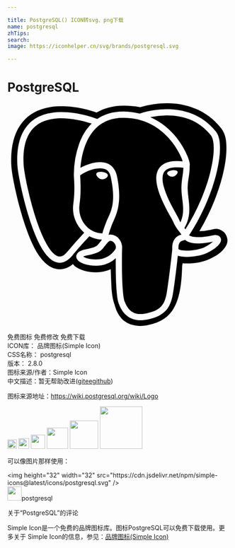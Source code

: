 ```yaml
---

title: PostgreSQL() ICON转svg、png下载
name: postgresql
zhTips: 
search: 
image: https://iconhelper.cn/svg/brands/postgresql.svg

---
```


# PostgreSQL  <small style="font-size: 60%;font-weight: 100"></small>

<div id="svg" class="svg-wrap">
<svg role="img" viewBox="0 0 24 24" xmlns="http://www.w3.org/2000/svg"><title>PostgreSQL icon</title><path d="M17.128 0a10.134 10.134 0 0 0-2.755.403l-.063.02A10.922 10.922 0 0 0 12.6.258C11.422.238 10.41.524 9.594 1 8.79.721 7.122.24 5.364.336 4.14.403 2.804.775 1.814 1.82.827 2.865.305 4.482.415 6.682c.03.607.203 1.597.49 2.879s.69 2.783 1.193 4.152c.503 1.37 1.054 2.6 1.915 3.436.43.419 1.022.771 1.72.742.49-.02.933-.235 1.315-.552.186.245.385.352.566.451.228.125.45.21.68.266.413.103 1.12.241 1.948.1.282-.047.579-.139.875-.27.011.33.024.653.037.98.041 1.036.067 1.993.378 2.832.05.137.187.843.727 1.466.54.624 1.598 1.013 2.803.755.85-.182 1.931-.51 2.649-1.532.71-1.01 1.03-2.459 1.093-4.809.016-.127.035-.235.055-.336l.169.015h.02c.907.041 1.891-.088 2.713-.47.728-.337 1.279-.678 1.68-1.283.1-.15.21-.331.24-.643s-.149-.8-.446-1.025c-.595-.452-.969-.28-1.37-.197a6.27 6.27 0 0 1-1.202.146c1.156-1.947 1.985-4.015 2.458-5.845.28-1.08.437-2.076.45-2.947.013-.871-.058-1.642-.58-2.309C21.36.6 19.067.024 17.293.004c-.055-.001-.11-.002-.165-.001zm-.047.64c1.678-.016 3.822.455 5.361 2.422.346.442.449 1.088.437 1.884-.013.795-.16 1.747-.429 2.79-.522 2.02-1.508 4.375-2.897 6.488a.756.756 0 0 0 .158.086c.29.12.951.223 2.27-.048.332-.07.575-.117.827.075a.52.52 0 0 1 .183.425.704.704 0 0 1-.13.336c-.255.383-.758.746-1.403 1.045-.571.266-1.39.405-2.116.413-.364.004-.7-.024-.985-.113l-.018-.007c-.11 1.06-.363 3.153-.528 4.108-.132.77-.363 1.382-.804 1.84-.44.458-1.063.734-1.901.914-1.038.223-1.795-.017-2.283-.428-.487-.41-.71-.954-.844-1.287-.092-.23-.14-.528-.186-.926-.046-.398-.08-.885-.103-1.434a51.426 51.426 0 0 1-.03-2.523 3.061 3.061 0 0 1-1.552.76c-.689.117-1.304.002-1.671-.09a2.276 2.276 0 0 1-.52-.201c-.17-.091-.332-.194-.44-.397a.56.56 0 0 1-.057-.381.61.61 0 0 1 .218-.331c.198-.161.46-.251.855-.333.719-.148.97-.249 1.123-.37.13-.104.277-.314.537-.622a1.16 1.16 0 0 1-.003-.041 2.96 2.96 0 0 1-1.33-.358c-.15.158-.916.968-1.85 2.092-.393.47-.827.74-1.285.759-.458.02-.872-.211-1.224-.552-.703-.683-1.264-1.858-1.753-3.186-.488-1.328-.885-2.807-1.167-4.067-.283-1.26-.45-2.276-.474-2.766-.105-2.082.382-3.485 1.217-4.37.836-.885 1.982-1.22 3.099-1.284 2.005-.115 3.909.584 4.294.734.742-.504 1.698-.818 2.892-.798a7.39 7.39 0 0 1 1.681.218l.02-.009a6.854 6.854 0 0 1 .739-.214A9.626 9.626 0 0 1 17.08.642zm.152.67h-.146a8.74 8.74 0 0 0-1.704.192c1.246.552 2.187 1.402 2.85 2.25a8.44 8.44 0 0 1 1.132 1.92c.11.264.184.487.226.66.021.087.035.16.04.236.002.038.004.077-.012.144 0 .003-.005.01-.006.013.03.876-.187 1.47-.213 2.306-.02.606.135 1.318.173 2.095.036.73-.052 1.532-.526 2.319.04.048.076.096.114.144 1.254-1.975 2.158-4.16 2.64-6.023.258-1.003.395-1.912.407-2.632.01-.72-.124-1.242-.295-1.46-1.342-1.716-3.158-2.153-4.68-2.165zm-4.79.256c-1.182.003-2.03.36-2.673.895-.663.553-1.108 1.31-1.4 2.085-.347.92-.466 1.81-.513 2.414l.013-.008c.357-.2.826-.4 1.328-.516.502-.115 1.043-.151 1.533.039s.895.637 1.042 1.315c.704 3.257-.219 4.468-.559 5.382a9.61 9.61 0 0 0-.331 1.013c.043-.01.086-.022.129-.026.24-.02.428.06.54.108.342.142.577.44.704.78.033.089.057.185.071.284a.336.336 0 0 1 .02.127 55.14 55.14 0 0 0 .013 3.738c.023.538.057 1.012.1 1.386.043.373.104.657.143.753.128.32.315.739.653 1.024.338.284.823.474 1.709.284.768-.165 1.242-.394 1.559-.723.316-.329.505-.787.626-1.488.181-1.05.545-4.095.589-4.668-.02-.432.044-.764.182-1.017.142-.26.362-.419.552-.505.095-.043.184-.072.257-.093a5.956 5.956 0 0 0-.243-.325 4.456 4.456 0 0 1-.666-1.099 8.296 8.296 0 0 0-.257-.483c-.133-.24-.301-.54-.477-.877-.352-.675-.735-1.493-.934-2.29-.198-.796-.227-1.62.281-2.201.45-.516 1.24-.73 2.426-.61-.035-.105-.056-.192-.115-.332a7.817 7.817 0 0 0-1.041-1.764c-1.005-1.285-2.632-2.559-5.146-2.6h-.115zm-6.642.052c-.127 0-.254.004-.38.011-1.01.058-1.965.351-2.648 1.075-.684.724-1.134 1.911-1.036 3.876.019.372.181 1.414.459 2.652.277 1.238.67 2.695 1.142 3.982.473 1.287 1.046 2.407 1.59 2.937.274.265.512.372.728.363.217-.01.478-.135.797-.518a43.244 43.244 0 0 1 1.81-2.048 3.497 3.497 0 0 1-1.167-3.15c.103-.739.117-1.43.105-1.976-.012-.532-.05-.886-.05-1.107a.336.336 0 0 1 0-.019v-.005l-.001-.006v-.001a9.893 9.893 0 0 1 .592-3.376c.28-.744.697-1.5 1.322-2.112-.614-.202-1.704-.51-2.884-.568a7.603 7.603 0 0 0-.38-.01zM18.199 6.9c-.679.009-1.06.184-1.26.413-.283.325-.31.895-.134 1.597.175.703.537 1.489.877 2.142.17.327.335.621.468.86.134.24.232.41.292.555.055.134.116.252.178.362.263-.555.31-1.1.283-1.668-.035-.703-.198-1.422-.174-2.15.027-.851.195-1.405.21-2.063a5.793 5.793 0 0 0-.74-.048zm-8.234.115a2.82 2.82 0 0 0-.616.074 4.665 4.665 0 0 0-1.153.449 2.417 2.417 0 0 0-.349.228l-.022.02c.006.146.035.5.047 1.021.012.57-.002 1.297-.112 2.084-.239 1.71 1.002 3.126 2.46 3.128.085-.351.225-.707.365-1.082.406-1.094 1.205-1.892.532-5.006-.11-.51-.328-.716-.628-.832a1.474 1.474 0 0 0-.524-.084zm7.917.204h.05c.066.002.127.009.18.022.054.012.1.03.138.055a.164.164 0 0 1 .075.11l-.001.008h.001-.001a.24.24 0 0 1-.035.135.668.668 0 0 1-.11.15.677.677 0 0 1-.386.212.59.59 0 0 1-.41-.103.608.608 0 0 1-.13-.118.26.26 0 0 1-.063-.127.17.17 0 0 1 .042-.128.384.384 0 0 1 .117-.09c.096-.054.226-.094.373-.116.055-.008.109-.012.16-.013zm-7.82.168c.053 0 .109.005.166.013.153.021.289.062.393.122a.446.446 0 0 1 .133.106.223.223 0 0 1 .054.17.302.302 0 0 1-.075.154.649.649 0 0 1-.143.13.64.64 0 0 1-.448.113.728.728 0 0 1-.42-.228.71.71 0 0 1-.118-.164.28.28 0 0 1-.041-.177c.015-.108.104-.164.191-.195a.866.866 0 0 1 .307-.04zm9.06 7.343l-.003.001c-.147.053-.268.075-.37.12a.452.452 0 0 0-.239.214c-.063.115-.117.319-.101.666a.51.51 0 0 0 .148.07c.171.052.458.086.778.081.638-.007 1.423-.156 1.84-.35a3.95 3.95 0 0 0 .943-.615h-.001c-1.393.288-2.18.211-2.663.012a1.315 1.315 0 0 1-.332-.2zm-8.031.094h-.021c-.053.005-.13.023-.279.188-.348.39-.47.635-.757.864-.287.228-.66.35-1.405.503-.236.048-.371.101-.461.144.029.024.026.03.07.053.109.06.249.113.362.142.32.08.846.173 1.395.08.549-.094 1.12-.357 1.607-1.04.084-.118.093-.292.024-.479-.07-.187-.223-.348-.331-.393a.653.653 0 0 0-.204-.06z"/></svg>
</div>
<detail full-name='postgresql'></detail>

<div class="detail-page">
<p>
<span><span class="badge-success badge">免费图标</span> <span class="badge-success badge">免费修改</span>  <span class="badge-success badge">免费下载</span> </span>
<br/>
<span>
ICON库：
<span class="badge-secondary badge">品牌图标(Simple Icon)</span> 
</span>
<br/>
<span>
CSS名称：
<span class="badge-secondary badge">postgresql</span> 
</span>

<br/>
<span>
版本：
<span class="badge-secondary badge">2.8.0</span> 
</span>
<br/>
<span>图标来源/作者：<span class="badge-light badge">Simple Icon</span></span> 
<br/>
<span class="zh-detail">中文描述：暂无<span class="help-link"><span>帮助改进</span>(<a href="https://gitee.com/liuwave/icon-helper/edit/master/json/brands/postgresql.json" target="_blank" rel="noopener noreferrer">gitee</a><a href="https://github.com/liuwave/icon-helper/edit/master/json/brands/postgresql.json" target="_blank" rel="noopener noreferrer">github</a></span>)</span><br/>
</p>
</div><div class="description description alert alert-light"><p>图标来源地址：<a href="https://wiki.postgresql.org/wiki/Logo" target="_blank" rel="noopener noreferrer">https://wiki.postgresql.org/wiki/Logo</a></p></div>
<div class="alert alert-dark">
<img height="21" width="21" src="https://cdn.jsdelivr.net/npm/simple-icons@latest/icons/postgresql.svg" />
<img height="24" width="24" src="https://cdn.jsdelivr.net/npm/simple-icons@latest/icons/postgresql.svg" />
<img height="32" width="32" src="https://cdn.jsdelivr.net/npm/simple-icons@latest/icons/postgresql.svg" />
<img height="48" width="48" src="https://cdn.jsdelivr.net/npm/simple-icons@latest/icons/postgresql.svg" />
<img height="64" width="64" src="https://cdn.jsdelivr.net/npm/simple-icons@latest/icons/postgresql.svg" />
<img height="96" width="96" src="https://cdn.jsdelivr.net/npm/simple-icons@latest/icons/postgresql.svg" />

</div>
<div>
  <p>可以像图片那样使用：    
  </p>
  <div class="alert alert-primary" style="font-size: 14px">
    &lt;img height="32" width="32" src="https://cdn.jsdelivr.net/npm/simple-icons@latest/icons/postgresql.svg" /&gt;
    <copy-btn content='<img height="32" width="32" src="https://cdn.jsdelivr.net/npm/simple-icons@latest/icons/postgresql.svg" />'></copy-btn>
  </div>
  <div class="alert alert-secondary">
    <img height="32" width="32" src="https://cdn.jsdelivr.net/npm/simple-icons@latest/icons/postgresql.svg" />postgresql
    <copy-btn content="postgresql" btn-title="复制图标名称"></copy-btn>
  </div>
</div>

<Vssue title="关于“PostgreSQL”的评论" >关于“PostgreSQL”的评论</Vssue>


<div><p>Simple Icon是一个免费的品牌图标库。图标PostgreSQL可以免费下载使用。更多关于  Simple Icon的信息，参见：<a target="_blank" href="https://iconhelper.cn/brands.html">品牌图标(Simple Icon)</a>
</p></div>
